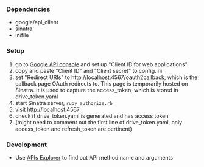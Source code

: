 ### Dependencies
* google/api_client
* sinatra
* inifile

### Setup
1. go to [Google API console] and set up "Client ID for web applications"
1. copy and paste "Client ID" and "Client secret" to config.ini
1. set "Redirect URIs" to http://localhost:4567/oauth2callback, which is the callback page OAuth redirects to. This page is temporarily hosted on Sinatra. It is used to capture the access_token, which is stored in drive_token.yaml
1. start Sinatra server, ```ruby authorize.rb```
1. visit http://localhost:4567
1. check if drive_token.yaml is generated and has access token
1. (might need to comment out the first line of drive_token.yaml, only access_token and refresh_token are pertinent)

### Development
* Use [APIs Explorer] to find out API method name and arguments

[Google API console]: https://code.google.com/apis/console
[APIs Explorer]: https://developers.google.com/apis-explorer/#p/drive/v2/
